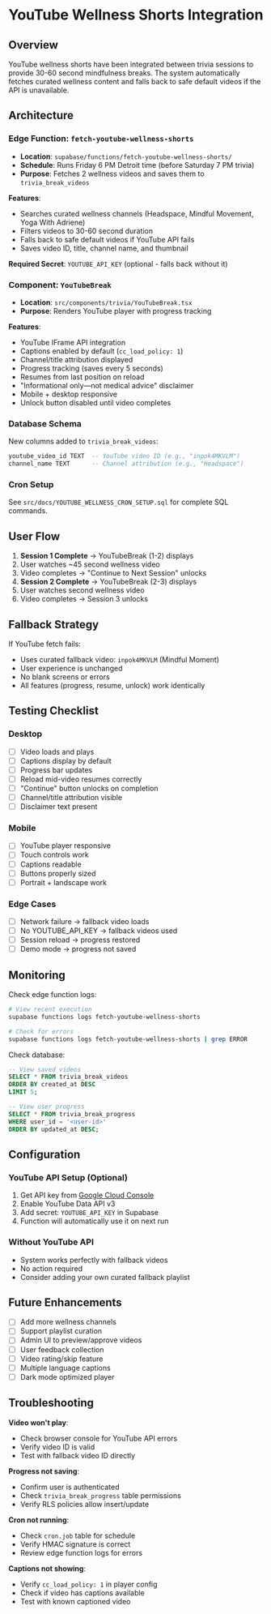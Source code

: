 # YouTube Wellness Shorts Integration

## Overview
YouTube wellness shorts have been integrated between trivia sessions to provide 30-60 second mindfulness breaks. The system automatically fetches curated wellness content and falls back to safe default videos if the API is unavailable.

## Architecture

### Edge Function: `fetch-youtube-wellness-shorts`
- **Location**: `supabase/functions/fetch-youtube-wellness-shorts/`
- **Schedule**: Runs Friday 6 PM Detroit time (before Saturday 7 PM trivia)
- **Purpose**: Fetches 2 wellness videos and saves them to `trivia_break_videos`

**Features**:
- Searches curated wellness channels (Headspace, Mindful Movement, Yoga With Adriene)
- Filters videos to 30-60 second duration
- Falls back to safe default videos if YouTube API fails
- Saves video ID, title, channel name, and thumbnail

**Required Secret**: `YOUTUBE_API_KEY` (optional - falls back without it)

### Component: `YouTubeBreak`
- **Location**: `src/components/trivia/YouTubeBreak.tsx`
- **Purpose**: Renders YouTube player with progress tracking

**Features**:
- YouTube IFrame API integration
- Captions enabled by default (`cc_load_policy: 1`)
- Channel/title attribution displayed
- Progress tracking (saves every 5 seconds)
- Resumes from last position on reload
- "Informational only—not medical advice" disclaimer
- Mobile + desktop responsive
- Unlock button disabled until video completes

### Database Schema
New columns added to `trivia_break_videos`:
```sql
youtube_video_id TEXT  -- YouTube video ID (e.g., "inpok4MKVLM")
channel_name TEXT      -- Channel attribution (e.g., "Headspace")
```

### Cron Setup
See `src/docs/YOUTUBE_WELLNESS_CRON_SETUP.sql` for complete SQL commands.

## User Flow

1. **Session 1 Complete** → YouTubeBreak (1-2) displays
2. User watches ~45 second wellness video
3. Video completes → "Continue to Next Session" unlocks
4. **Session 2 Complete** → YouTubeBreak (2-3) displays
5. User watches second wellness video
6. Video completes → Session 3 unlocks

## Fallback Strategy

If YouTube fetch fails:
- Uses curated fallback video: `inpok4MKVLM` (Mindful Moment)
- User experience is unchanged
- No blank screens or errors
- All features (progress, resume, unlock) work identically

## Testing Checklist

### Desktop
- [ ] Video loads and plays
- [ ] Captions display by default
- [ ] Progress bar updates
- [ ] Reload mid-video resumes correctly
- [ ] "Continue" button unlocks on completion
- [ ] Channel/title attribution visible
- [ ] Disclaimer text present

### Mobile
- [ ] YouTube player responsive
- [ ] Touch controls work
- [ ] Captions readable
- [ ] Buttons properly sized
- [ ] Portrait + landscape work

### Edge Cases
- [ ] Network failure → fallback video loads
- [ ] No YOUTUBE_API_KEY → fallback videos used
- [ ] Session reload → progress restored
- [ ] Demo mode → progress not saved

## Monitoring

Check edge function logs:
```bash
# View recent execution
supabase functions logs fetch-youtube-wellness-shorts

# Check for errors
supabase functions logs fetch-youtube-wellness-shorts | grep ERROR
```

Check database:
```sql
-- View saved videos
SELECT * FROM trivia_break_videos 
ORDER BY created_at DESC 
LIMIT 5;

-- View user progress
SELECT * FROM trivia_break_progress 
WHERE user_id = '<user-id>' 
ORDER BY updated_at DESC;
```

## Configuration

### YouTube API Setup (Optional)
1. Get API key from [Google Cloud Console](https://console.cloud.google.com/)
2. Enable YouTube Data API v3
3. Add secret: `YOUTUBE_API_KEY` in Supabase
4. Function will automatically use it on next run

### Without YouTube API
- System works perfectly with fallback videos
- No action required
- Consider adding your own curated fallback playlist

## Future Enhancements

- [ ] Add more wellness channels
- [ ] Support playlist curation
- [ ] Admin UI to preview/approve videos
- [ ] User feedback collection
- [ ] Video rating/skip feature
- [ ] Multiple language captions
- [ ] Dark mode optimized player

## Troubleshooting

**Video won't play**:
- Check browser console for YouTube API errors
- Verify video ID is valid
- Test with fallback video ID directly

**Progress not saving**:
- Confirm user is authenticated
- Check `trivia_break_progress` table permissions
- Verify RLS policies allow insert/update

**Cron not running**:
- Check `cron.job` table for schedule
- Verify HMAC signature is correct
- Review edge function logs for errors

**Captions not showing**:
- Verify `cc_load_policy: 1` in player config
- Check if video has captions available
- Test with known captioned video
